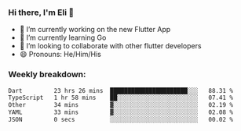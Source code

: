 ### Hi there, I'm Eli 👋
- 🔭 I’m currently working on the new Flutter App
- 🌱 I’m currently learning Go
- 🦄 I’m looking to collaborate with other flutter developers
- 😄 Pronouns: He/Him/His

### Weekly breakdown:
<!--START_SECTION:waka-->

```txt
Dart         23 hrs 26 mins  ██████████████████████░░░   88.31 %
TypeScript   1 hr 58 mins    ██░░░░░░░░░░░░░░░░░░░░░░░   07.41 %
Other        34 mins         ▓░░░░░░░░░░░░░░░░░░░░░░░░   02.19 %
YAML         33 mins         ▓░░░░░░░░░░░░░░░░░░░░░░░░   02.08 %
JSON         0 secs          ░░░░░░░░░░░░░░░░░░░░░░░░░   00.02 %
```

<!--END_SECTION:waka-->
